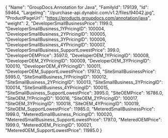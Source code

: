 {
    "Name": "GroupDocs.Annotation for Java",
    "FamilyId": 179139,
    "Id": 59464,
    "LargeImg": "//purchase-api.dynabic.com/v1.2/files/94042.jpg",
    "ProductPageUrl": "https://products.groupdocs.com/annotation/java",
    "weight": 2,
    "DeveloperSmallBusinessPrice": 1199.0,
    "DeveloperSmallBusiness_1YPricingID": 100004,
    "DeveloperSmallBusiness_2YPricingID": 100005,
    "DeveloperSmallBusiness_3YPricingID": 100006,
    "DeveloperSmallBusiness_4YPricingID": 100007,
    "DeveloperSmallBusiness_SupportLowestPrice": 399.0,
    "DeveloperOEMPrice": 3597.0,
    "DeveloperOEM_1YPricingID": 100008,
    "DeveloperOEM_2YPricingID": 100009,
    "DeveloperOEM_3YPricingID": 100010,
    "DeveloperOEM_4YPricingID": 100011,
    "DeveloperOEM_SupportLowestPrice": 1797.0,
    "SiteSmallBusinessPrice": 5995.0,
    "SiteSmallBusiness_1YPricingID": 100012,
    "SiteSmallBusiness_2YPricingID": 100013,
    "SiteSmallBusiness_3YPricingID": 100014,
    "SiteSmallBusiness_4YPricingID": 100015,
    "SiteSmallBusiness_SupportLowestPrice": 3995.0,
    "SiteOEMPrice": 16786.0,
    "SiteOEM_1YPricingID": 100016,
    "SiteOEM_2YPricingID": 100017,
    "SiteOEM_3YPricingID": 100018,
    "SiteOEM_4YPricingID": 100019,
    "SiteOEM_SupportLowestPrice": 11985.0,
    "MeteredSmallBusinessPrice": 1999.0,
    "MeteredSmallBusiness_PricingID": 100020,
    "MeteredSmallBusiness_SupportLowestPrice": 1797.0,
    "MeteredOEMPrice": 1999.0,
    "MeteredOEM_PricingID": 100021,
    "MeteredOEM_SupportLowestPrice": 11985.0
}